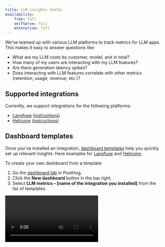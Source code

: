 ```yaml
---
title: LLM insights (beta)
availability:
    free: full
    selfServe: full
    enterprise: full
---
```


We've teamed up with various LLM platforms to track metrics for LLM apps. This makes it easy to answer questions like:

- What are my LLM costs by customer, model, and in total?
- How many of my users are interacting with my LLM features?
- Are there generation latency spikes?
- Does interacting with LLM features correlate with other metrics (retention, usage, revenue, etc.)?

## Supported integrations

Currently, we support integrations for the following platforms:

- [Langfuse](https://langfuse.com) ([instructions](/docs/ai-engineering/langfuse-posthog))
- [Helicone](https://www.helicone.ai/) ([instructions](/docs/ai-engineering/helicone-posthog))


## Dashboard templates

Once you've installed an integration, [dashboard templates](/docs/product-analytics/dashboards) help you quickly set up relevant insights. Here examples for [Langfuse](https://eu.posthog.com/shared/HPOaK5zNVkP062nQJQJoooXe61l15w) and [Helicone](https://us.posthog.com/shared/NueyVUHeGCGnrQaM-eRO09HzHFwcCw).

To create your own dashboard from a template:

1. Go the [dashboard tab](https://us.posthog.com/dashboard) in PostHog.
2. Click the **New dashboard** button in the top right.
3. Select **LLM metrics – [name of the integration you installed]** from the list of templates.

![How to create an LLM analytics dashboard using the template](https://res.cloudinary.com/dmukukwp6/video/upload/v1713967763/posthog.com/contents/docs/langfuse-dash.mp4)
